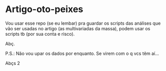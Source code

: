 # Artigo-oto-peixes

Vou usar esse repo (se eu lembar) pra guardar os scripts das análises que vão ser usadas no artigo (as multivariadas da massa), podem usar os scripts tb (por sua conta e risco).

Abç.

P.S.: Não vou upar os dados por enquanto. Se virem com o q vcs têm aí... 

Abçs 2
